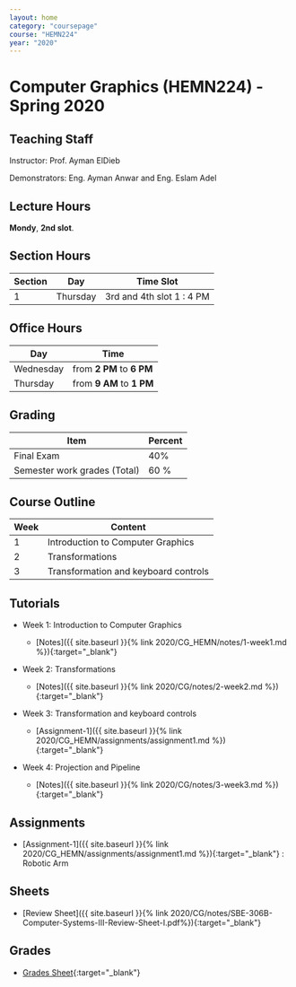 ```yaml
---
layout: home
category: "coursepage"
course: "HEMN224"
year: "2020"
---
```


# Computer  Graphics \(HEMN224\) - Spring 2020

## Teaching Staff

Instructor: Prof. Ayman ElDieb

Demonstrators:  Eng. Ayman Anwar and Eng. Eslam Adel  

## Lecture Hours

**Mondy**, **2nd slot**.

## Section Hours

| Section | Day | Time Slot |
|---------|-----|-----------|
|   1     | Thursday | 3rd and 4th slot  1 : 4 PM |

## Office Hours

| Day | Time |
|-----|-----------|
| Wednesday | from **2 PM** to **6 PM** |
| Thursday | from **9 AM** to **1 PM** |

## Grading

| Item | Percent  |
|-----|-----------|
| Final Exam | 40%  |
| Semester work grades (Total) | 60 % |


## Course Outline

| Week | Content |
|------|---------| 
|   1  | Introduction to Computer Graphics| 
|   2  | Transformations|  
|   3  | Transformation and keyboard controls  | 

## Tutorials

* Week 1: Introduction to Computer Graphics
    * [Notes]({{ site.baseurl }}{% link 2020/CG_HEMN/notes/1-week1.md %}){:target="_blank"}

* Week 2: Transformations
    * [Notes]({{ site.baseurl }}{% link 2020/CG/notes/2-week2.md %}){:target="_blank"}

* Week 3: Transformation and keyboard controls
    * [Assignment-1]({{ site.baseurl }}{% link 2020/CG_HEMN/assignments/assignment1.md %}){:target="_blank"}

* Week 4: Projection and Pipeline
    * [Notes]({{ site.baseurl }}{% link 2020/CG/notes/3-week3.md %}){:target="_blank"}


## Assignments
    
* [Assignment-1]({{ site.baseurl }}{% link 2020/CG_HEMN/assignments/assignment1.md %}){:target="_blank"} : Robotic Arm 

## Sheets 

* [Review Sheet]({{ site.baseurl }}{% link 2020/CG/notes/SBE-306B-Computer-Systems-III-Review-Sheet-I.pdf%}){:target="_blank"} 


## Grades 

* [Grades Sheet](https://drive.google.com/open?id=1IAU1SLBzATLk48t3i6tgwj76hM27dI0B){:target="_blank"}
